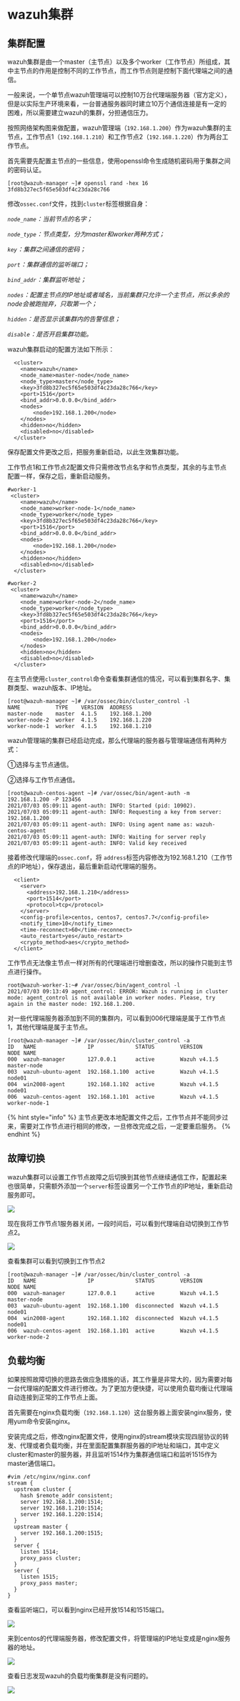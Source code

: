 # wazuh集群

## 集群配置

wazuh集群是由一个master（主节点）以及多个worker（工作节点）所组成，其中主节点的作用是控制不同的工作节点，而工作节点则是控制下面代理端之间的通信。

一般来说，一个单节点wazuh管理端可以控制10万台代理端服务器（官方定义），但是以实际生产环境来看，一台普通服务器同时建立10万个通信连接是有一定的困难，所以需要建立wazuh的集群，分担通信压力。

按照网络架构图来做配置，wazuh管理端（`192.168.1.200`）作为wazuh集群的主节点，工作节点1（`192.168.1.210`）和工作节点2（`192.168.1.220`）作为两台工作节点。&#x20;

首先需要先配置主节点的一些信息，使用openssl命令生成随机密码用于集群之间的密码认证。

```
[root@wazuh-manager ~]# openssl rand -hex 16
3fd8b327ec5f65e503df4c23da28c766
```

修改`ossec.conf`文件，找到`cluster`标签根据自身：

_`node_name`：当前节点的名字；_

_`node_type`：节点类型，分为master和worker两种方式；_

_`key`：集群之间通信的密码；_

_`port`：集群通信的监听端口；_

_`bind_addr`：集群监听地址；_

_`nodes`：配置主节点的IP地址或者域名，当前集群只允许一个主节点，所以多余的node会被跑抛弃，只取第一个；_

_`hidden`：是否显示该集群内的告警信息；_

_`disable`：是否开启集群功能。_&#x20;

wazuh集群启动的配置方法如下所示：

```
  <cluster>
    <name>wazuh</name>
    <node_name>master-node</node_name>
    <node_type>master</node_type>
    <key>3fd8b327ec5f65e503df4c23da28c766</key>
    <port>1516</port>
    <bind_addr>0.0.0.0</bind_addr>
    <nodes>
        <node>192.168.1.200</node>
    </nodes>
    <hidden>no</hidden>
    <disabled>no</disabled>
  </cluster>
```

保存配置文件更改之后，把服务重新启动，以此生效集群功能。

工作节点1和工作节点2配置文件只需修改节点名字和节点类型，其余的与主节点配置一样，保存之后，重新启动服务。

```
#worker-1
 <cluster>
    <name>wazuh</name>
    <node_name>worker-node-1</node_name>
    <node_type>worker</node_type>
    <key>3fd8b327ec5f65e503df4c23da28c766</key>
    <port>1516</port>
    <bind_addr>0.0.0.0</bind_addr>
    <nodes>
        <node>192.168.1.200</node>
    </nodes>
    <hidden>no</hidden>
    <disabled>no</disabled>
  </cluster>

#worker-2
 <cluster>
    <name>wazuh</name>
    <node_name>worker-node-2</node_name>
    <node_type>worker</node_type>
    <key>3fd8b327ec5f65e503df4c23da28c766</key>
    <port>1516</port>
    <bind_addr>0.0.0.0</bind_addr>
    <nodes>
        <node>192.168.1.200</node>
    </nodes>
    <hidden>no</hidden>
    <disabled>no</disabled>
  </cluster>
```

在主节点使用`cluster_control`命令查看集群通信的情况，可以看到集群名字、集群类型、wazuh版本、IP地址。

```
[root@wazuh-manager ~]# /var/ossec/bin/cluster_control -l
NAME           TYPE    VERSION  ADDRESS        
master-node    master  4.1.5    192.168.1.200  
worker-node-2  worker  4.1.5    192.168.1.220  
worker-node-1  worker  4.1.5    192.168.1.210  
```

wazuh管理端的集群已经启动完成，那么代理端的服务器与管理端通信有两种方式：

①选择与主节点通信。

②选择与工作节点通信。

```
[root@wazuh-centos-agent ~]# /var/ossec/bin/agent-auth -m 192.168.1.200 -P 123456
2021/07/03 05:09:11 agent-auth: INFO: Started (pid: 10902).
2021/07/03 05:09:11 agent-auth: INFO: Requesting a key from server: 192.168.1.200
2021/07/03 05:09:11 agent-auth: INFO: Using agent name as: wazuh-centos-agent
2021/07/03 05:09:11 agent-auth: INFO: Waiting for server reply
2021/07/03 05:09:11 agent-auth: INFO: Valid key received
```

接着修改代理端的`ossec.conf`，将 `address`标签内容修改为192.168.1.210（工作节点的IP地址），保存退出，最后重新启动代理端的服务。

```
  <client>
    <server>
      <address>192.168.1.210</address>
      <port>1514</port>
      <protocol>tcp</protocol>
    </server>
    <config-profile>centos, centos7, centos7.7</config-profile>
    <notify_time>10</notify_time>
    <time-reconnect>60</time-reconnect>
    <auto_restart>yes</auto_restart>
    <crypto_method>aes</crypto_method>
  </client>
```

工作节点无法像主节点一样对所有的代理端进行增删查改，所以的操作只能到主节点进行操作。

```
root@wazuh-worker-1:~# /var/ossec/bin/agent_control -l
2021/07/03 09:13:49 agent_control: ERROR: Wazuh is running in cluster mode: agent_control is not available in worker nodes. Please, try again in the master node: 192.168.1.200.
```

对一些代理端服务器添加到不同的集群内，可以看到006代理端是属于工作节点1，其他代理端是属于主节点。

```
[root@wazuh-manager ~]# /var/ossec/bin/cluster_control -a
ID   NAME                IP             STATUS        VERSION       NODE NAME      
000  wazuh-manager       127.0.0.1      active        Wazuh v4.1.5  master-node    
003  wazuh-ubuntu-agent  192.168.1.100  active        Wazuh v4.1.5  node01         
004  win2008-agent       192.168.1.102  active        Wazuh v4.1.5  node01         
006  wazuh-centos-agent  192.168.1.101  active        Wazuh v4.1.5  worker-node-1  
```

{% hint style="info" %}
主节点更改本地配置文件之后，工作节点并不能同步过来，需要对工作节点进行相同的修改，一旦修改完成之后，一定要重启服务。
{% endhint %}

## 故障切换

wazuh集群可以设置工作节点故障之后切换到其他节点继续通信工作，配置起来也很简单，只需额外添加一个`server`标签设置另一个工作节点的IP地址，重新启动服务即可。

![](<../../.gitbook/assets/image (105).png>)

现在我将工作节点1服务器关闭，一段时间后，可以看到代理端自动切换到工作节点2。

![](<../../.gitbook/assets/image (106).png>)

查看集群可以看到切换到工作节点2

```
[root@wazuh-manager ~]# /var/ossec/bin/cluster_control -a
ID   NAME                IP             STATUS        VERSION       NODE NAME      
000  wazuh-manager       127.0.0.1      active        Wazuh v4.1.5  master-node    
003  wazuh-ubuntu-agent  192.168.1.100  disconnected  Wazuh v4.1.5  node01         
004  win2008-agent       192.168.1.102  disconnected  Wazuh v4.1.5  node01         
006  wazuh-centos-agent  192.168.1.101  active        Wazuh v4.1.5  worker-node-2  
```

## 负载均衡

如果按照故障切换的思路去做应急措施的话，其工作量是非常大的，因为需要对每一台代理端的配置文件进行修改。为了更加方便快捷，可以使用负载均衡让代理端自动连接到正常的工作节点上面。

首先需要在nginx负载均衡（`192.168.1.120`）这台服务器上面安装nginx服务，使用yum命令安装nginx。

安装完成之后，修改nginx配置文件，使用nginx的stream模块实现四层协议的转发、代理或者负载均衡，并在里面配置集群服务器的IP地址和端口，其中定义cluster和master的服务器，并且监听1514作为集群通信端口和监听1515作为master通信端口。

```
#vim /etc/nginx/nginx.conf
stream {
  upstream cluster {
    hash $remote_addr consistent;
    server 192.168.1.200:1514;
    server 192.168.1.210:1514;
    server 192.168.1.220:1514;
  }
  upstream master {
    server 192.168.1.200:1515;
  }
  server {
    listen 1514;
    proxy_pass cluster;
  }
  server {
    listen 1515;
    proxy_pass master;
  }
}
```

查看监听端口，可以看到nginx已经开放1514和1515端口。

![](<../../.gitbook/assets/image (108).png>)

来到centos的代理端服务器，修改配置文件，将管理端的IP地址变成是nginx服务器的地址。

![](<../../.gitbook/assets/image (109).png>)

查看日志发现wazuh的负载均衡集群是没有问题的。

![](<../../.gitbook/assets/image (110).png>)
